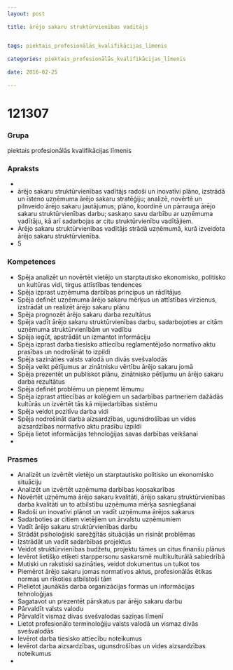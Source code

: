 ```yaml
---
layout: post
    
title: ārējo sakaru struktūrvienības vadītājs

    
tags: piektais_profesionālās_kvalifikācijas_līmenis
    
categories: piektais_profesionālās_kvalifikācijas_līmenis
    
date: 2016-02-25
    
---
```

# 121307

### Grupa
piektais profesionālās kvalifikācijas līmenis


### Apraksts

* 
* ārējo sakaru struktūrvienības vadītājs radoši un inovatīvi plāno, izstrādā un īsteno uzņēmuma ārējo sakaru stratēģiju; analizē, novērtē un pilnveido ārējo sakaru jautājumus; plāno, koordinē un pārrauga ārējo sakaru struktūrvienības darbu; saskaņo savu darbību ar uzņēmuma vadītāju, kā arī sadarbojas ar citu struktūrvienību vadītājiem. 
* 	Ārējo sakaru struktūrvienības vadītājs strādā uzņēmumā, kurā izveidota ārējo sakaru struktūrvienība. 
* 	5 

### Kompetences

* Spēja analizēt un novērtēt vietējo un starptautisko ekonomisko, politisko un kultūras vidi, tirgus attīstības tendences
* Spēja izprast uzņēmuma darbības principus un rādītājus
* Spēja definēt uzņēmuma ārējo sakaru mērķus un attīstības virzienus, izstrādāt un realizēt ārējo sakaru plānu
* Spēja prognozēt ārējo sakaru darba rezultātus
* Spēja vadīt ārējo sakaru struktūrvienības darbu, sadarbojoties ar citām uzņēmuma struktūrvienībām un vadību
* Spēja iegūt, apstrādāt un izmantot informāciju
* Spēja izprast darba tiesisko attiecību reglamentējošo normatīvo aktu prasības un nodrošināt to izpildi
* Spēja sazināties valsts valodā un divās svešvalodās
* Spēja veikt pētījumus ar zinātnisku vērtību ārējo sakaru jomā
* Spēja prezentēt un publiskot plānu, zinātnisko pētījumu un ārējo sakaru darba rezultātus
* Spēja definēt problēmu un pieņemt lēmumu
* Spēja izprast attiecības ar kolēģiem un sadarbības partneriem dažādās kultūrās un izvērtēt tās kā mijiedarbības sistēmu
* Spēja veidot pozitīvu darba vidi
* Spēja nodrošināt darba aizsardzības, ugunsdrošības un vides aizsardzības normatīvo aktu prasību izpildi
* Spēja lietot informācijas tehnoloģijas savas darbības veikšanai
* 

### Prasmes 
* Analizēt un izvērtēt vietējo un starptautisko politisko un ekonomisko situāciju
* Analizēt un izvērtēt uzņēmuma darbības kopsakarības
* Novērtēt uzņēmuma ārējo sakaru kvalitāti, ārējo sakaru struktūrvienības darba kvalitāti un to atbilstību uzņēmuma mērķa sasniegšanai
* Radoši un inovatīvi plānot un vadīt uzņēmuma ārējos sakarus
* Sadarboties ar citiem vietējiem un ārvalstu uzņēmumiem
* Vadīt ārējo sakaru struktūrvienības darbu
* Strādāt psiholoģiski sarežģītās situācijās un risināt problēmas
* Izstrādāt un vadīt sadarbības projektus
* Veidot struktūrvienības budžetu, projektu tāmes un citus finanšu plānus
* Ievērot lietišķo etiķeti starppersonu saskarsmē multikulturālā sabiedrībā
* Mutiski un rakstiski sazināties, veidot dokumentus un tulkot tos
* Piemērot ārējo sakaru jomas normatīvos aktus, profesionālās ētikas normas un rīkoties atbilstoši tām
* Pielietot jaunākās darba organizācijas formas un informācijas tehnoloģijas
* Sagatavot un prezentēt pārskatus par ārējo sakaru darbu
* Pārvaldīt valsts valodu
* Pārvaldīt vismaz divas svešvalodas saziņas līmenī
* Lietot profesionālo terminoloģiju valsts valodā un vismaz divās svešvalodās
* Ievērot darba tiesisko attiecību noteikumus
* Ievērot darba aizsardzības, ugunsdrošības un vides aizsardzības noteikumus
* 